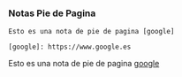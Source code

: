 ### Notas Pie de Pagina

    Esto es una nota de pie de pagina [google]

    [google]: https://www.google.es

Esto es una nota de pie de pagina [google]

[google]: https://www.google.es

